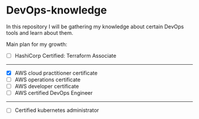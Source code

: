 # DevOps-knowledge
In this repository I will be gathering my knowledge about certain DevOps tools and learn about them.

Main plan for my growth:

- [ ] HashiCorp Certified: Terraform Associate

---

- [X] AWS cloud practitioner certificate
- [ ] AWS operations certificate
- [ ] AWS developer certificate
- [ ] AWS certified DevOps Engineer

---

- [ ] Certified kubernetes administrator

